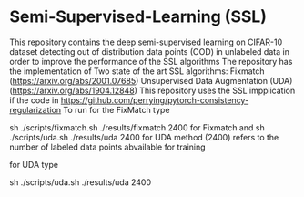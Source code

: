 # Semi-Supervised-Learning (SSL)
This repository contains the deep semi-supervised learning on CIFAR-10 dataset detecting out of distribution data points (OOD)
in unlabeled data in order to improve the performance of the SSL algorithms
The repository has the implementation of Two state of the art SSL algorithms:
Fixmatch (https://arxiv.org/abs/2001.07685) 
Unsupervised Data Augmentation (UDA) (https://arxiv.org/abs/1904.12848)
This repository uses the  SSL impplication if the code in  https://github.com/perrying/pytorch-consistency-regularization
To run for the FixMatch type

sh ./scripts/fixmatch.sh ./results/fixmatch 2400 for Fixmatch and sh ./scripts/uda.sh ./results/uda 2400 for UDA method
(2400) refers to the number of  labeled data points abvailable for training

for UDA type

sh ./scripts/uda.sh ./results/uda 2400

